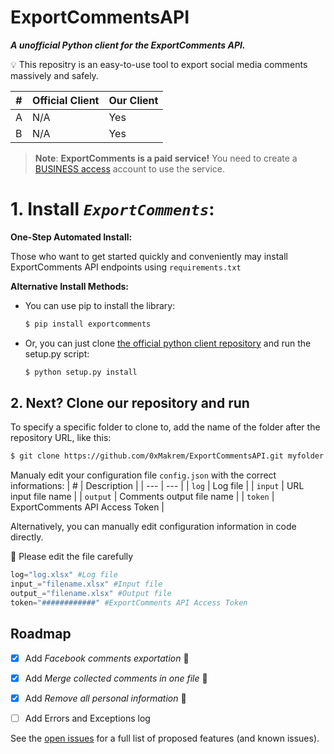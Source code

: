 # ExportCommentsAPI
***A unofficial Python client for the ExportComments API.***

💡 This repositry is an easy-to-use tool to export social media comments massively and safely.


| # | Official Client | Our Client |
| --- | --- | --- |
| A | N/A | Yes |
| B | N/A | Yes |

>**Note**: **ExportComments is a paid service!**
> You need to create a [BUSINESS access](https://exportcomments.com/pricing) account to use the service.


# 1. Install *`ExportComments`*:
  **One-Step Automated Install:**
  
  Those who want to get started quickly and conveniently may install ExportComments API endpoints using `requirements.txt`

  **Alternative Install Methods:**
  - You can use pip to install the library:
    ```bash
    $ pip install exportcomments
    ```

- Or, you can just clone [the official python client repository](https://github.com/exportcomments/exportcomments-python) and run the setup.py script:

  ```bash
  $ python setup.py install
  ```

## 2. Next? Clone our repository and run

To specify a specific folder to clone to, add the name of the folder after the repository URL, like this: 
```bash
$ git clone https://github.com/0xMakrem/ExportCommentsAPI.git myfolder
```
Manualy edit your configuration file `config.json` with the correct informations:
| # | Description |
| --- | --- |
| `log` | Log file |
| `input` | URL input file name |
| `output` | Comments output file name |
| `token` | ExportComments API Access Token |

Alternatively, you can manually edit configuration information in code directly.

🚸 Please edit the file carefully
```python
log="log.xlsx" #Log file
input_="filename.xlsx" #Input file
output_="filename.xlsx" #Output file
token="############" #ExportComments API Access Token
```
<!-- ROADMAP -->
## Roadmap

- [x] Add *Facebook comments exportation* :tada:
- [x] Add *Merge collected comments in one file* :tada:
- [x] Add *Remove all personal information* :tada:
- [ ] Add Errors and Exceptions log


See the [open issues](https://github.com/0xMakrem/ExportCommentsAPI/issues) for a full list of proposed features (and known issues).
